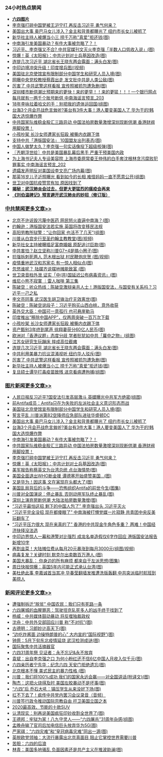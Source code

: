 <div class="catlist">
<h3>24小时热点禁闻</h3>
<ul>
<li><b><a href="64photo" target="_blank">六四图片</a></b></li>
<li><a href="https://github.com/fqnews/bnews/blob/master/topimagenews/20200602/1338419.md">李克强打碎中国梦被王沪宁打 再反击习近平 勇气何来？</a></li>
<li><a href="https://github.com/fqnews/bnews/blob/master/topimagenews/20200602/1338537.md">美国出大事 奥巴马女儿涉入？金主和背景都曝光了 纽约市长女儿被抓了</a></li>
<li><a href="https://github.com/fqnews/bnews/blob/master/cbnews/20200602/1338403.md">新华社主持人被爆当小三 捞千万称"真爱"拒还钱(图)</a></li>
<li><a href="https://github.com/fqnews/bnews/blob/master/topimagenews/20200602/1338444.md">中南海引发美国暴动？有件大事被忽略了？！</a></li>
<li><a href="https://github.com/fqnews/bnews/blob/master/cbnews/20200602/1338340.md">习近平、李克强又不合? 中共官媒刊文灭火李克强「半数人口低收入说」(图)</a></li>
<li><a href="https://github.com/fqnews/bnews/blob/master/topimagenews/20200602/1338377.md">惊爆！英《太阳报》：中共计划对士兵基因改造(图)</a></li>
<li><a href="https://github.com/fqnews/bnews/blob/master/cbnews/20200602/1338410.md">连提几次习近平 湖北省长王晓东两会露面：满头白发(图)</a></li>
<li><a href="https://github.com/fqnews/bnews/blob/master/cnnews/20200602/1338280.md">中印边境冲突升级！印度增兵图/(视频)</a></li>
<li><a href="https://github.com/fqnews/bnews/blob/master/topimagenews/20200603/1338598.md">美国驻北京使馆宣布限制部分中国学生和研究人员入境(图)</a></li>
<li><a href="https://github.com/fqnews/bnews/blob/master/cnnews/20200602/1338406.md">网曝中央党校教授蔡霞出走 发文批中共是人类公敌(图)</a></li>
<li><a href="https://github.com/fqnews/bnews/blob/master/cbnews/20200602/1338404.md">厉害了 中共武警这样看报 宣传照被抓包遭急删(图)</a></li>
<li><a href="https://github.com/fqnews/bnews/blob/master/comments/20200603/1338647.md">深圳楼市断供潮比预期来的更快！来的更早！！来的更猛！！！一个银行网点每月就有一两千个账号断供 中南海谣言预言_203</a></li>
<li><a href="https://github.com/fqnews/bnews/blob/master/yule/20200603/1338575.md">18年李咏拉着哈文的手：别把我的遗体运回国(组图)</a></li>
<li><a href="https://github.com/fqnews/bnews/blob/master/topimagenews/20200602/1338509.md">台海3个月会开战危言耸听?美台有3件大事！港人要变美国人了 华为干的!韩国大选惊爆作弊</a></li>
<li><a href="https://github.com/fqnews/bnews/blob/master/topimagenews/20200602/1338431.md">中共国家队维稳金股汇三路异动 中国法拍房数量激增深圳现断供潮 香港财阀用脚投票！</a></li>
<li><a href="https://github.com/fqnews/bnews/blob/master/cbnews/20200602/1338425.md">小孩吵架 长沙女师遭家长狂殴 被撕内衣踢下体</a></li>
<li><a href="https://github.com/fqnews/bnews/blob/master/cbnews/20200602/1338339.md">支持中共「港版国安法」 10国盟友出列表态(图)</a></li>
<li><a href="https://github.com/fqnews/bnews/blob/master/cbnews/20200602/1338313.md">中国人做梦太久？李克强一句实话像投下超级核弹(图)</a></li>
<li><a href="https://github.com/fqnews/bnews/blob/master/ssgc/20200603/1338639.md">〖兲朝浮世绘〗中共是美国暴乱幕后黑手 严重干预美国内政</a></li>
<li><a href="https://github.com/fqnews/bnews/blob/master/comments/20200603/1338646.md">为上海书记夫人专设美容院 上海市委原常委王仲伟的白手套沈根林贪污腐败犯罪事实 中南海谣言预言_202</a></li>
<li><a href="https://github.com/fqnews/bnews/blob/master/cnnews/20200602/1338281.md">遗孀发声明反对美国设李文亮广场内幕(图)</a></li>
<li><a href="https://github.com/fqnews/bnews/blob/master/yule/20200603/1338661.md">那英16岁儿子近照曝光 看到如今的长相 难怪妈妈一直不愿意公开(组图)</a></li>
<li><a href="https://github.com/fqnews/bnews/blob/master/ssgc/20200603/1338634.md">世卫对中国抗疫赞赏有加   原因找到了</a></li>
<li><b><a href="https://github.com/fqnews/bnews/blob/master/comments/20200211/1275071.md" target="_blank">揭秘：武汉肺炎会过去，但更大更猛烈的瘟疫会再来</a></b></li>
<li><b><a href="https://github.com/fqnews/bnews/blob/master/comments/20200207/1272816.md" target="_blank">《刘伯温碑记》预言避开武汉肺炎的妙招（修订版）</a></b></li>
</ul>
</div>

<div class="catlist">
<h3><a href="https://github.com/fqnews/bnews/blob/master/cbnews/" target="_blank">中共禁闻</a><span><a href="https://github.com/fqnews/bnews/blob/master/cbnews/" target="_blank" rel="nofollow">更多文章>></a></span></h3>
<ul>
<li><a href="https://github.com/fqnews/bnews/blob/master/cbnews/20200603/1338805.md" target="_blank">北京不许诋毁污蔑中医药 网民怒火直逼中南海？(图)</a></li>
<li><a href="https://github.com/fqnews/bnews/blob/master/cbnews/20200603/1338804.md" target="_blank">约翰逊：港版国安法若实施 英国将改变移民法规</a></li>
<li><a href="https://github.com/fqnews/bnews/blob/master/cbnews/20200603/1338785.md" target="_blank">高阳劳教所狱警：“让你回家 也活不了几天”(组图)</a></li>
<li><a href="https://github.com/fqnews/bnews/blob/master/cbnews/20200603/1338774.md" target="_blank">川普从白宫步行至圣约翰主教教堂(图/视频)</a></li>
<li><a href="https://github.com/fqnews/bnews/blob/master/cbnews/20200603/1338773.md" target="_blank">新华社女主持被曝插足富商婚姻 原配追讨巨款(图)</a></li>
<li><a href="https://github.com/fqnews/bnews/blob/master/cbnews/20200603/1338770.md" target="_blank">中共害怕？赵立坚称川普G7+4是搞小圈子(图)</a></li>
<li><a href="https://github.com/fqnews/bnews/blob/master/cbnews/20200603/1338769.md" target="_blank">抗强拆刺死两人 范木根出狱 村民鞭炮庆贺 (图/视频)</a></li>
<li><a href="https://github.com/fqnews/bnews/blob/master/cbnews/20200603/1338759.md" target="_blank">疫情重地武汉和苏家屯 有一惊人相似点(图)</a></li>
<li><a href="https://github.com/fqnews/bnews/blob/master/cbnews/20200603/1338748.md" target="_blank">忽悠谁呢？ 陆媒齐说摆地摊能致富 (图)</a></li>
<li><a href="https://github.com/fqnews/bnews/blob/master/cbnews/20200603/1338736.md" target="_blank">世卫录音档外泄 证实「中(共)国延迟公布病毒资讯」(图)</a></li>
<li><a href="https://github.com/fqnews/bnews/blob/master/cbnews/20200603/1338668.md" target="_blank">维尼小熊不寂寞 ｜雷人咖啡  第三集</a></li>
<li><a href="https://github.com/fqnews/bnews/blob/master/cbnews/20200603/1338654.md" target="_blank">陈破空：听众热线：陈破空激辩亲共人士！港版国安法，与国安有关系吗？习近平一己之私</a></li>
<li><a href="https://github.com/fqnews/bnews/blob/master/cbnews/20200603/1338603.md" target="_blank">李文亮同事 武汉医生胡卫锋治疗无效离世(图)</a></li>
<li><a href="https://github.com/fqnews/bnews/blob/master/cbnews/20200603/1338595.md" target="_blank">陈破空：陈破空说段子：习近平购买山西白桃，意外收获</a></li>
<li><a href="https://github.com/fqnews/bnews/blob/master/cbnews/20200602/1338558.md" target="_blank">英外交大臣：中国可一意孤行 也可悬崖勒马</a></li>
<li><a href="https://github.com/fqnews/bnews/blob/master/cbnews/20200602/1338437.md" target="_blank">印度推出“移除中国APP”，仅两周突破一百万次下载</a></li>
<li><a href="https://github.com/fqnews/bnews/blob/master/cbnews/20200602/1338425.md" target="_blank">小孩吵架 长沙女师遭家长狂殴 被撕内衣踢下体</a></li>
<li><a href="https://github.com/fqnews/bnews/blob/master/cbnews/20200602/1338424.md" target="_blank">资产甄别3年终到尾声 徐翔妻获分60亿人民币(图)</a></li>
<li><a href="https://github.com/fqnews/bnews/blob/master/cbnews/20200602/1338421.md" target="_blank">欧洲对「香港议题」态度分歧 学者批犹如中共「曩中之物」(组图)</a></li>
<li><a href="https://github.com/fqnews/bnews/blob/master/cbnews/20200602/1338420.md" target="_blank">江苏女研究生玩蹦床 摔成高位截瘫</a></li>
<li><a href="https://github.com/fqnews/bnews/blob/master/cbnews/20200602/1338410.md" target="_blank">连提几次习近平 湖北省长王晓东两会露面：满头白发(图)</a></li>
<li><a href="https://github.com/fqnews/bnews/blob/master/cbnews/20200602/1338405.md" target="_blank">中共利用美暴力抗议混淆视听 纽约华人驳斥(图)</a></li>
<li><a href="https://github.com/fqnews/bnews/blob/master/cbnews/20200602/1338404.md" target="_blank">厉害了 中共武警这样看报 宣传照被抓包遭急删(图)</a></li>
<li><a href="https://github.com/fqnews/bnews/blob/master/cbnews/20200602/1338403.md" target="_blank">新华社主持人被爆当小三 捞千万称&#8221;真爱&#8221;拒还钱(图)</a></li>
<li><a href="https://github.com/fqnews/bnews/blob/master/cbnews/20200602/1338386.md" target="_blank">复旦硕士谭华打毒疫苗致残 进京看病遭拘捕(组图)</a></li>

</ul>
</div>
<div class="catlist">
<h3><a href="https://github.com/fqnews/bnews/blob/master/topimagenews/" target="_blank">图片新闻</a><span><a href="https://github.com/fqnews/bnews/blob/master/topimagenews/" target="_blank" rel="nofollow">更多文章>></a></span></h3>
<ul>
<li><a href="https://github.com/fqnews/bnews/blob/master/topimagenews/20200603/1338799.md" target="_blank">人民日报反习近平?国安法引发高层激斗 英媒曝光中共军方绝密(组图)</a></li>
<li><a href="https://github.com/fqnews/bnews/blob/master/comments/20200603/1338626.md" target="_blank">前Antifa成员：Antifa只在为失败的左派社会主义意识形态而战</a></li>
<li><a href="https://github.com/fqnews/bnews/blob/master/topimagenews/20200603/1338598.md" target="_blank">美国驻北京使馆宣布限制部分中国学生和研究人员入境(图)</a></li>
<li><a href="https://github.com/fqnews/bnews/blob/master/comments/20200603/1338597.md" target="_blank">誓言平乱 川普派第82空降师应急部队进驻华盛顿DC</a></li>
<li><a href="https://github.com/fqnews/bnews/blob/master/topimagenews/20200602/1338537.md" target="_blank">美国出大事 奥巴马女儿涉入？金主和背景都曝光了 纽约市长女儿被抓了</a></li>
<li><a href="https://github.com/fqnews/bnews/blob/master/topimagenews/20200602/1338509.md" target="_blank">台海3个月会开战危言耸听?美台有3件大事！港人要变美国人了 华为干的!韩国大选惊爆作弊</a></li>
<li><a href="https://github.com/fqnews/bnews/blob/master/topimagenews/20200602/1338444.md" target="_blank">中南海引发美国暴动？有件大事被忽略了？！</a></li>
<li><a href="https://github.com/fqnews/bnews/blob/master/topimagenews/20200602/1338431.md" target="_blank">中共国家队维稳金股汇三路异动 中国法拍房数量激增深圳现断供潮 香港财阀用脚投票！</a></li>
<li><a href="https://github.com/fqnews/bnews/blob/master/topimagenews/20200602/1338419.md" target="_blank">李克强打碎中国梦被王沪宁打 再反击习近平 勇气何来？</a></li>
<li><a href="https://github.com/fqnews/bnews/blob/master/topimagenews/20200602/1338377.md" target="_blank">惊爆！英《太阳报》：中共计划对士兵基因改造(图)</a></li>
<li><a href="https://github.com/fqnews/bnews/blob/master/topimagenews/20200602/1338334.md" target="_blank">美军报告称蔡英文为台湾总统 点台海情势(图)</a></li>
<li><a href="https://github.com/fqnews/bnews/blob/master/topimagenews/20200602/1338246.md" target="_blank">美国全面退出WHO断金援 谭德塞开始盛赞美国&#8230;(图)</a></li>
<li><a href="https://github.com/fqnews/bnews/blob/master/topimagenews/20200602/1338203.md" target="_blank">又是华为！因这事 文在寅现在头都大了(图)</a></li>
<li><a href="https://github.com/fqnews/bnews/blob/master/comments/20200602/1338170.md" target="_blank">美国乱局背后的斗争——恐怖组织Antifa的前世今生(图集)</a></li>
<li><a href="https://github.com/fqnews/bnews/blob/master/topimagenews/20200602/1338155.md" target="_blank">川普对全国演说：停止暴乱 否则动用军队终止暴乱(图)</a></li>
<li><a href="https://github.com/fqnews/bnews/blob/master/topimagenews/20200602/1338127.md" target="_blank">深圳上演弃房断供潮 大陆法拍房数量激增(图)</a></li>
<li><a href="https://github.com/fqnews/bnews/blob/master/topimagenews/20200601/1337921.md" target="_blank">&#8220;习近平最怕这招 剩下的中国人包了&#8221; 李克强出头 习近平灭火</a></li>
<li><a href="https://github.com/fqnews/bnews/blob/master/topimagenews/20200601/1337920.md" target="_blank">“习近平完全没招 现在都傻眼了” 中南海被打懵党媒一片寂静 共青团中央反美玩翻车了</a></li>
<li><a href="https://github.com/fqnews/bnews/blob/master/topimagenews/20200601/1337893.md" target="_blank">“习近平压力很大 现在来真的了&#8221; 香港的中共现金牛角色多重？ 两难！中国经济抉择没法选</a></li>
<li><a href="https://github.com/fqnews/bnews/blob/master/topimagenews/20200601/1337840.md" target="_blank">中印边界惊人一幕和港警对比强烈 成龙名单造假仅6字作回应 港版国安法报告新增10字</a></li>
<li><a href="https://github.com/fqnews/bnews/blob/master/topimagenews/20200601/1337811.md" target="_blank">再割韭菜！大陆摊位费从每月20元暴涨到每月3000元(组图/视频)</a></li>
<li><a href="https://github.com/fqnews/bnews/blob/master/topimagenews/20200601/1337808.md" target="_blank">病毒复发？关键时刻 默克尔出卖数百万港人 (图)</a></li>
<li><a href="https://github.com/fqnews/bnews/blob/master/topimagenews/20200601/1337752.md" target="_blank">美国大暴乱： 你身边的所有麻烦 都来自于左派思想(图集)</a></li>
<li><a href="https://github.com/fqnews/bnews/blob/master/topimagenews/20200601/1337606.md" target="_blank">周日快报惊曝：英国5年内可能正式承认台湾(图)</a></li>
<li><a href="https://github.com/fqnews/bnews/blob/master/topimagenews/20200531/1337513.md" target="_blank">美杜绝此事 李嘉诚首当其冲 华春莹翻墙发推遭洗版轰翻 中共突派临时航班到美捞人</a></li>

</ul>
</div>
<div class="catlist">
<h3><a href="https://github.com/fqnews/bnews/blob/master/comments/" target="_blank">新闻评论</a><span><a href="https://github.com/fqnews/bnews/blob/master/comments/" target="_blank" rel="nofollow">更多文章>></a></span></h3>
<ul>
<li><a href="https://github.com/fqnews/bnews/blob/master/comments/20200603/1338803.md" target="_blank">遭强制拆迁“脱贫”  中国农民：我们只有死路一条</a></li>
<li><a href="https://github.com/fqnews/bnews/blob/master/comments/20200603/1338794.md" target="_blank">六四屠城的血腥罪恶：驾驶坦克轧死多人的凶手终于找到了</a></li>
<li><a href="https://github.com/fqnews/bnews/blob/master/comments/20200603/1338792.md" target="_blank">杨威：中共媒体鼓动暴动 将反噬独裁政权</a></li>
<li><a href="https://github.com/fqnews/bnews/blob/master/comments/20200603/1338791.md" target="_blank">沈舟：中共外交部回应川普 称“不对抗”(图)</a></li>
<li><a href="https://github.com/fqnews/bnews/blob/master/comments/20200603/1338790.md" target="_blank">古德明：习郎妙计高天下(图)</a></li>
<li><a href="https://github.com/fqnews/bnews/blob/master/comments/20200603/1338789.md" target="_blank">“边吃炸酱面 边操特朗普的心” 大内宣的“国际视野”(图)</a></li>
<li><a href="https://github.com/fqnews/bnews/blob/master/comments/20200603/1338788.md" target="_blank">钟原：5月下旬东北疫情延烧 武汉检测成谜(图)</a></li>
<li><a href="https://github.com/fqnews/bnews/blob/master/comments/20200603/1338784.md" target="_blank">国际聚焦中共活摘器官</a></li>
<li><a href="https://github.com/fqnews/bnews/blob/master/comments/20200603/1338780.md" target="_blank">六四31周年祭  见证者：永不忘记&amp;永不放弃</a></li>
<li><a href="https://github.com/fqnews/bnews/blob/master/comments/20200603/1338779.md" target="_blank">袁斌：出自李克强之口 为何小粉红还不信6亿中国人月收入仅千元(图)</a></li>
<li><a href="https://github.com/fqnews/bnews/blob/master/comments/20200603/1338778.md" target="_blank">六四亲历者宁先华：纪念六四 天安门拒绝遗忘(图)</a></li>
<li><a href="https://github.com/fqnews/bnews/blob/master/comments/20200603/1338777.md" target="_blank">北京根本不懂 美式民主的暴力性格 (图)</a></li>
<li><a href="https://github.com/fqnews/bnews/blob/master/comments/20200603/1338776.md" target="_blank">川普：我们将100%成功 我们的国家永远会赢——对全国讲话(附译文)(图)</a></li>
<li><a href="https://github.com/fqnews/bnews/blob/master/comments/20200603/1338772.md" target="_blank">陶杰：这把火烧得及时 美国左胶暴动不是坏事(图)</a></li>
<li><a href="https://github.com/fqnews/bnews/blob/master/comments/20200603/1338771.md" target="_blank">“六四”后 乔石大吼：镇压学生从来没好下场(图)</a></li>
<li><a href="https://github.com/fqnews/bnews/blob/master/comments/20200603/1338758.md" target="_blank">扛不下去了！疯传中共党内罢习会议录音（音频）</a></li>
<li><a href="https://github.com/fqnews/bnews/blob/master/comments/20200603/1338746.md" target="_blank">川普签行政令推动国际宗教自由 扞卫美国立国之本</a></li>
<li><a href="https://github.com/fqnews/bnews/blob/master/comments/20200603/1338745.md" target="_blank">2020最高效、节能的十款SUV</a></li>
<li><a href="https://github.com/fqnews/bnews/blob/master/comments/20200603/1338739.md" target="_blank">认清现实：别再说美国疯狂印钞收割全世界了(图)</a></li>
<li><a href="https://github.com/fqnews/bnews/blob/master/comments/20200603/1338722.md" target="_blank">王德邦：牢狱为家！八九守灵人——“六四屠杀”31周年杂感(组图)</a></li>
<li><a href="https://github.com/fqnews/bnews/blob/master/comments/20200603/1338717.md" target="_blank">孟晚舟输了官司后加电信巨头放弃华为5G(图)</a></li>
<li><a href="https://github.com/fqnews/bnews/blob/master/comments/20200603/1338709.md" target="_blank">严家祺：“六四灾难”和“皇冠病毒灾难”同出一源(图)</a></li>
<li><a href="https://github.com/fqnews/bnews/blob/master/comments/20200603/1338703.md" target="_blank">英脱欧党领袖：大流行暴露出北京真面目 阻止它掌控世界需要川普</a></li>
<li><a href="https://github.com/fqnews/bnews/blob/master/comments/20200603/1338700.md" target="_blank">苦胆：六四的后浪</a></li>
<li><a href="https://github.com/fqnews/bnews/blob/master/comments/20200603/1338699.md" target="_blank">林青：美国多地骚乱 负面因素还是共产主义在推波助澜(图)</a></li>

</ul>
</div>